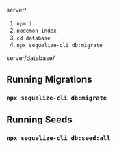 server/

1. `npm i`
2. `nodemon index`
3. `cd database`
4. `npx sequelize-cli db:migrate`

server/database/
## Running Migrations
### `npx sequelize-cli db:migrate`

## Running Seeds
### `npx sequelize-cli db:seed:all`
